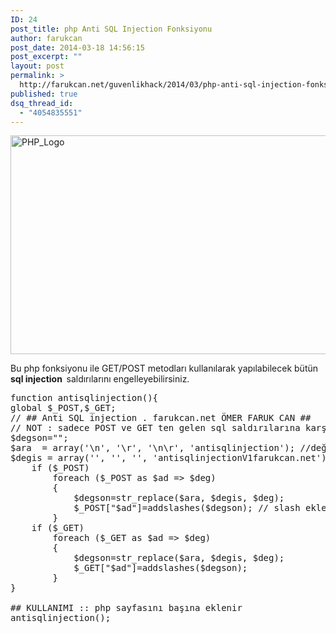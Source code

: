 ```yaml
---
ID: 24
post_title: php Anti SQL Injection Fonksiyonu
author: farukcan
post_date: 2014-03-18 14:56:15
post_excerpt: ""
layout: post
permalink: >
  http://farukcan.net/guvenlikhack/2014/03/php-anti-sql-injection-fonksiyonu/
published: true
dsq_thread_id:
  - "4054835551"
---
```

<a href="http://farukcan.net/wp-content/uploads/2014/03/PHP_Logo.png"><img src="http://farukcan.net/wp-content/uploads/2014/03/PHP_Logo.png" alt="PHP_Logo" width="722" height="350" class="alignnone size-full wp-image-222" /></a>

Bu php fonksiyonu ile GET/POST metodları kullanılarak yapılabilecek bütün <strong>sql injection  </strong>saldırılarını engelleyebilirsiniz.
<pre lang="php" line="1">
function antisqlinjection(){
global $_POST,$_GET;
// ## Anti SQL injection . farukcan.net ÖMER FARUK CAN ##
// NOT : sadece POST ve GET ten gelen sql saldırılarına karşı koyar. sesion ve cookilere dikkat edin
$degson="";
$ara  = array('\n', '\r', '\n\r', 'antisqlinjection'); //değişecek şeyler
$degis = array('', '', '', 'antisqlinjectionV1farukcan.net');
    if ($_POST)
        foreach ($_POST as $ad => $deg)
        {
            $degson=str_replace($ara, $degis, $deg);
            $_POST["$ad"]=addslashes($degson); // slash ekle
        }
    if ($_GET)
        foreach ($_GET as $ad => $deg)
        {
            $degson=str_replace($ara, $degis, $deg);
            $_GET["$ad"]=addslashes($degson);
        }
}

## KULLANIMI :: php sayfasını başına eklenir
antisqlinjection();
</pre>